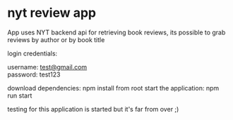 # nyt review app

App uses NYT backend api for retrieving book reviews, its possible to grab reviews by author or by book title

login credentials:

username: test@gmail.com    
password: test123

download dependencies: npm install from root
start the application: npm run start

testing for this application is started but it's far from over ;)
